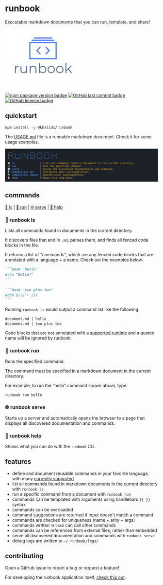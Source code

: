 # runbook

Executable markdown documents that you can run, template, and share!

<img src="https://raw.githubusercontent.com/khalidx/runbook/main/img/logo.png" alt="Runbook - Executable markdown documents that you can run, template, and share!" width="250px">

[![npm package version badge](https://img.shields.io/npm/v/@khalidx/runbook.svg?style=flat-square)](https://www.npmjs.com/package/@khalidx/runbook)
[![GitHub last commit badge](https://img.shields.io/github/last-commit/khalidx/runbook.svg?style=flat-square)](https://github.com/khalidx/runbook/commits/main)
[![GitHub license badge](https://img.shields.io/github/license/khalidx/runbook.svg?style=flat-square)](https://github.com/khalidx/runbook/blob/main/LICENSE)

## quickstart

```bash "install"
npm install -g @khalidx/runbook
```

The [USAGE.md](./USAGE.md) file is a runnable markdown document. Check it for some usage examples.

<img src="https://raw.githubusercontent.com/khalidx/runbook/main/img/screenshot.png" alt="Runbook - Command Line Interface Screenshot" width="800px">

## commands

[📂 ls](#runbook-ls) | [🚀 run](#runbook-run) | [🌐 serve](#runbook-serve) | [💁 help](#runbook-help)

### 📂 runbook ls

Lists all commands found in documents in the current directory.

It discovers files that end in `.md`, parses them, and finds
all fenced code blocks in the file.

It returns a list of "commands", which are any fenced code blocks
that are annotated with a language + a name. Check out the
examples below.

````markdown
```bash "hello"
echo "Hello!"
```

```bash "two plus two"
echo $((2 + 2))
```
````

Running `runbook ls` would output a command list like the following:

```text
document.md | hello
document.md | two plus two
```

Code blocks that are not annotated with a [supported runtime](USAGE.md#supported-runtimes) and a quoted name
will be ignored by runbook.

### 🚀 runbook run

Runs the specified command.

The command must be specified in a markdown document in the current directory.

For example, to run the "hello" command shown above, type:

```bash
runbook run hello
```

### 🌐 runbook serve

Starts up a server and automatically opens the browser to a page that displays all discovered documentation and commands.

### 💁 runbook help

Shows what you can do with the `runbook` CLI.

## features

- define and document reusable commands in your favorite language, with many [currently supported](USAGE.md#supported-runtimes)
- list all commands found in markdown documents in the current directory with `runbook ls`
- run a specific command from a document with `runbook run`
- commands can be templated with arguments using handlebars `{{ }}` syntax
- commands can be overloaded
- command suggestions are returned if input doesn't match a command
- commands are checked for uniqueness (name + arity + args)
- commands written in `bash` can call other commands
- commands can be referenced from external files, rather than embedded
- serve all discovered documentation and commands with `runbook serve`
- debug logs are written to `~/.runbook/logs/`

## contributing

Open a GitHub issue to report a bug or request a feature!

For developing the runbook application itself, [check this out](DEVELOPERS.md).
